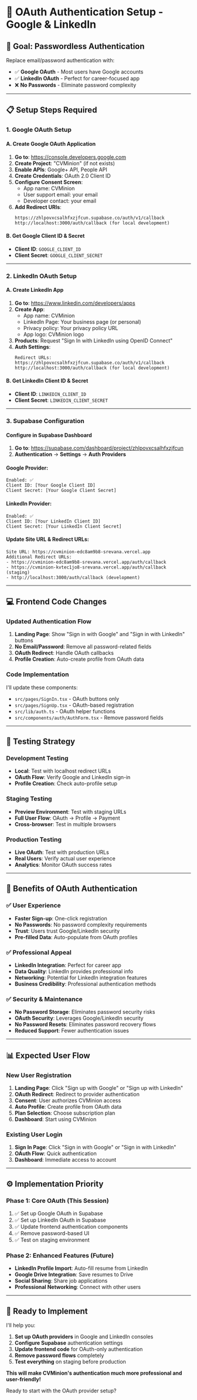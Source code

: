 # 🔐 OAuth Authentication Setup - Google & LinkedIn

## 🎯 **Goal: Passwordless Authentication**

Replace email/password authentication with:
- ✅ **Google OAuth** - Most users have Google accounts
- ✅ **LinkedIn OAuth** - Perfect for career-focused app
- ❌ **No Passwords** - Eliminate password complexity

---

## 📋 **Setup Steps Required**

### **1. Google OAuth Setup**

#### **A. Create Google OAuth Application**
1. **Go to**: https://console.developers.google.com
2. **Create Project**: "CVMinion" (if not exists)
3. **Enable APIs**: Google+ API, People API
4. **Create Credentials**: OAuth 2.0 Client ID
5. **Configure Consent Screen**: 
   - App name: CVMinion
   - User support email: your email
   - Developer contact: your email
6. **Add Redirect URIs**:
   ```
   https://zhlpovxcsalhfxzjfcun.supabase.co/auth/v1/callback
   http://localhost:3000/auth/callback (for local development)
   ```

#### **B. Get Google Client ID & Secret**
- **Client ID**: `GOOGLE_CLIENT_ID`
- **Client Secret**: `GOOGLE_CLIENT_SECRET`

---

### **2. LinkedIn OAuth Setup**

#### **A. Create LinkedIn App**
1. **Go to**: https://www.linkedin.com/developers/apps
2. **Create App**:
   - App name: CVMinion
   - LinkedIn Page: Your business page (or personal)
   - Privacy policy: Your privacy policy URL
   - App logo: CVMinion logo
3. **Products**: Request "Sign In with LinkedIn using OpenID Connect"
4. **Auth Settings**:
   ```
   Redirect URLs:
   https://zhlpovxcsalhfxzjfcun.supabase.co/auth/v1/callback
   http://localhost:3000/auth/callback (for local development)
   ```

#### **B. Get LinkedIn Client ID & Secret**
- **Client ID**: `LINKEDIN_CLIENT_ID`
- **Client Secret**: `LINKEDIN_CLIENT_SECRET`

---

### **3. Supabase Configuration**

#### **Configure in Supabase Dashboard**
1. **Go to**: https://supabase.com/dashboard/project/zhlpovxcsalhfxzjfcun
2. **Authentication** → **Settings** → **Auth Providers**

#### **Google Provider**:
```
Enabled: ✅
Client ID: [Your Google Client ID]
Client Secret: [Your Google Client Secret]
```

#### **LinkedIn Provider**:
```
Enabled: ✅  
Client ID: [Your LinkedIn Client ID]
Client Secret: [Your LinkedIn Client Secret]
```

#### **Update Site URL & Redirect URLs**:
```
Site URL: https://cvminion-edc8am9b8-srevana.vercel.app
Additional Redirect URLs:
- https://cvminion-edc8am9b8-srevana.vercel.app/auth/callback
- https://cvminion-kvtec1jo8-srevana.vercel.app/auth/callback (staging)
- http://localhost:3000/auth/callback (development)
```

---

## 💻 **Frontend Code Changes**

### **Updated Authentication Flow**
1. **Landing Page**: Show "Sign in with Google" and "Sign in with LinkedIn" buttons
2. **No Email/Password**: Remove all password-related fields  
3. **OAuth Redirect**: Handle OAuth callbacks
4. **Profile Creation**: Auto-create profile from OAuth data

### **Code Implementation**
I'll update these components:
- `src/pages/SignIn.tsx` - OAuth buttons only
- `src/pages/SignUp.tsx` - OAuth-based registration  
- `src/lib/auth.ts` - OAuth helper functions
- `src/components/auth/AuthForm.tsx` - Remove password fields

---

## 🧪 **Testing Strategy**

### **Development Testing**
- **Local**: Test with localhost redirect URLs
- **OAuth Flow**: Verify Google and LinkedIn sign-in
- **Profile Creation**: Check auto-profile setup

### **Staging Testing** 
- **Preview Environment**: Test with staging URLs
- **Full User Flow**: OAuth → Profile → Payment
- **Cross-browser**: Test in multiple browsers

### **Production Testing**
- **Live OAuth**: Test with production URLs
- **Real Users**: Verify actual user experience
- **Analytics**: Monitor OAuth success rates

---

## 🚀 **Benefits of OAuth Authentication**

### **✅ User Experience**
- **Faster Sign-up**: One-click registration
- **No Passwords**: No password complexity requirements
- **Trust**: Users trust Google/LinkedIn security
- **Pre-filled Data**: Auto-populate from OAuth profiles

### **✅ Professional Appeal**  
- **LinkedIn Integration**: Perfect for career app
- **Data Quality**: LinkedIn provides professional info
- **Networking**: Potential for LinkedIn integration features
- **Business Credibility**: Professional authentication methods

### **✅ Security & Maintenance**
- **No Password Storage**: Eliminates password security risks
- **OAuth Security**: Leverages Google/LinkedIn security
- **No Password Resets**: Eliminates password recovery flows
- **Reduced Support**: Fewer authentication issues

---

## 📊 **Expected User Flow**

### **New User Registration**
1. **Landing Page**: Click "Sign up with Google" or "Sign up with LinkedIn"
2. **OAuth Redirect**: Redirect to provider authentication
3. **Consent**: User authorizes CVMinion access
4. **Auto Profile**: Create profile from OAuth data
5. **Plan Selection**: Choose subscription plan
6. **Dashboard**: Start using CVMinion

### **Existing User Login**
1. **Sign In Page**: Click "Sign in with Google" or "Sign in with LinkedIn"  
2. **OAuth Flow**: Quick authentication
3. **Dashboard**: Immediate access to account

---

## ⚙️ **Implementation Priority**

### **Phase 1: Core OAuth (This Session)**
1. ✅ Set up Google OAuth in Supabase
2. ✅ Set up LinkedIn OAuth in Supabase  
3. ✅ Update frontend authentication components
4. ✅ Remove password-based UI
5. ✅ Test on staging environment

### **Phase 2: Enhanced Features (Future)**
- **LinkedIn Profile Import**: Auto-fill resume from LinkedIn
- **Google Drive Integration**: Save resumes to Drive
- **Social Sharing**: Share job applications
- **Professional Networking**: Connect with other users

---

## 🎯 **Ready to Implement**

I'll help you:
1. **Set up OAuth providers** in Google and LinkedIn consoles
2. **Configure Supabase** authentication settings  
3. **Update frontend code** for OAuth-only authentication
4. **Remove password flows** completely
5. **Test everything** on staging before production

**This will make CVMinion's authentication much more professional and user-friendly!**

Ready to start with the OAuth provider setup?